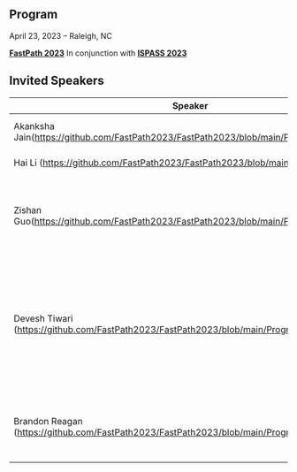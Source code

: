 ## Program
April 23, 2023 – Raleigh, NC 

**[FastPath 2023](https://fastpath2023.github.io/FastPath2023/)** In conjunction with **[ISPASS 2023](https://ispass.org/ispass2023/)**

##  Invited Speakers

| Speaker                    | Affiliation       | Talk Title |
| ----                                                                                             | ----              |----              |
|Akanksha Jain(https://github.com/FastPath2023/FastPath2023/blob/main/Program/Akanksha)      | Google                  |   Neural Hardware Prefetchers|
|Hai Li     (https://github.com/FastPath2023/FastPath2023/blob/main/Program/Hai)                                                                                       | Duke University                               |  |
|Zishan Guo(https://github.com/FastPath2023/FastPath2023/blob/main/Program/Zishan)                                                                                        | North Carolina State University               |Resilient and Efficient Real-Time Intelligent Systems via Mixed Criticality |
|Devesh Tiwari  (https://github.com/FastPath2023/FastPath2023/blob/main/Program/Devesh)                                                                                   | Northeastern University                       | Some unexpected lessons in applying machine learning methods for large-scale computer system optimization problems |
|Brandon Reagan (https://github.com/FastPath2023/FastPath2023/blob/main/Program/Brandon)                                                                                   | New York University / Meta                    | Characterizing the Performance of End-to-End Private Inference |
     
